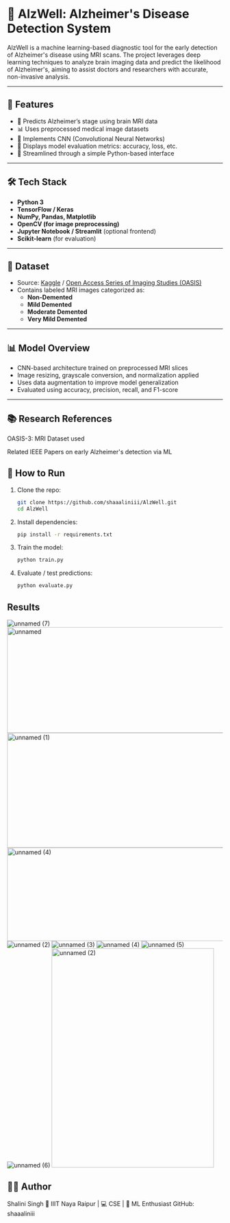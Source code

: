 # 🧠 AlzWell: Alzheimer's Disease Detection System

AlzWell is a machine learning-based diagnostic tool for the early detection of Alzheimer's disease using MRI scans. The project leverages deep learning techniques to analyze brain imaging data and predict the likelihood of Alzheimer's, aiming to assist doctors and researchers with accurate, non-invasive analysis.

---

## 🚀 Features

- 🧠 Predicts Alzheimer’s stage using brain MRI data
- 📊 Uses preprocessed medical image datasets
- 🧠 Implements CNN (Convolutional Neural Networks)
- 🧪 Displays model evaluation metrics: accuracy, loss, etc.
- 📁 Streamlined through a simple Python-based interface

---

## 🛠️ Tech Stack

- **Python 3**
- **TensorFlow / Keras**
- **NumPy, Pandas, Matplotlib**
- **OpenCV (for image preprocessing)**
- **Jupyter Notebook / Streamlit** (optional frontend)
- **Scikit-learn** (for evaluation)

---

## 📂 Dataset

- Source: [Kaggle](https://www.kaggle.com/datasets/jboysen/mri-and-alzheimers) / [Open Access Series of Imaging Studies (OASIS)](https://www.oasis-brains.org/)
- Contains labeled MRI images categorized as:
  - **Non-Demented**
  - **Mild Demented**
  - **Moderate Demented**
  - **Very Mild Demented**

---

## 📊 Model Overview

- CNN-based architecture trained on preprocessed MRI slices
- Image resizing, grayscale conversion, and normalization applied
- Uses data augmentation to improve model generalization
- Evaluated using accuracy, precision, recall, and F1-score

---

## 📚 Research References
OASIS-3: MRI Dataset used

Related IEEE Papers on early Alzheimer's detection via ML

## 🧪 How to Run

1. Clone the repo:
   ```bash
   git clone https://github.com/shaaaliniii/AlzWell.git
   cd AlzWell
    ```
2. Install dependencies:
    ```bash
   pip install -r requirements.txt
    ```
3. Train the model:
    ```bash
   python train.py
    ```
4. Evaluate / test predictions:
    ```bash
   python evaluate.py
    ```
    
## Results
![unnamed (7)](https://github.com/user-attachments/assets/79060d55-00aa-4410-bf60-83863356c06f)
<img width="512" height="247" alt="unnamed" src="https://github.com/user-attachments/assets/7668b4b2-6a97-4d22-b252-a7884db75c53" />
<img width="512" height="268" alt="unnamed (1)" src="https://github.com/user-attachments/assets/ea060dd2-892e-44e0-8003-597962dfa14e" />
<img width="512" height="218" alt="unnamed (4)" src="https://github.com/user-attachments/assets/365f9d01-2496-4c6d-b290-8111934c0486" />
![unnamed (2)](https://github.com/user-attachments/assets/9c83ddc0-3ea5-4625-b0ea-67355d5bfb85)
![unnamed (3)](https://github.com/user-attachments/assets/0dbde0b1-68ae-47a0-afab-381c1916eaa3)
![unnamed (4)](https://github.com/user-attachments/assets/ff600c81-0567-4fda-94c2-ec7e1c4ae579)
![unnamed (5)](https://github.com/user-attachments/assets/f5746937-c5f8-40b6-9200-4fd6bfe16434)
![unnamed (6)](https://github.com/user-attachments/assets/f0c6130c-58ab-4479-ad31-8a990ed26a87)
<img width="379" height="512" alt="unnamed (2)" src="https://github.com/user-attachments/assets/0839c4a4-bbd4-4b2e-98b6-e6b73f0d7ca9" />


## 🙋‍♀️ Author
Shalini Singh
📍 IIIT Naya Raipur | 💻 CSE | 🧠 ML Enthusiast
GitHub: shaaaliniii





   
   
